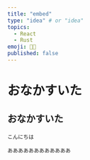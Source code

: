 ```yaml
---
title: "embed"
type: "idea" # or "idea"
topics: 
  - React
  - Rust
emoji: 👩‍💻
published: false
---
```


# おなかすいた
## おなかすいた
`こんにちは`

```
ああああああああああああ
```